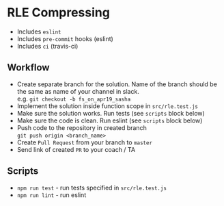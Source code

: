 # RLE Compressing

- Includes `eslint`
- Includes `pre-commit` hooks (eslint)
- Includes `ci` (travis-ci)

## Workflow

- Create separate branch for the solution. Name of the branch should be the same as name of your channel in slack. <br/> e.g. `git checkout -b fs_on_apr19_sasha`
- Implement the solution inside function scope in `src/rle.test.js`
- Make sure the solution works. Run tests (see `scripts` block below)
- Make sure the code is clean. Run eslint (see `scripts` block below)
- Push code to the repository in created branch<br/> `git push origin <branch_name>`
- Create `Pull Request` from your branch to `master`
- Send link of created `PR` to your coach / TA



## Scripts
- `npm run test` - run tests specified in `src/rle.test.js`
- `npm run lint` - run eslint

